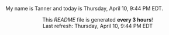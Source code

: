 My name is Tanner and today is Thursday, April 10, 9:44 PM EDT.

<p align="center">This <i>README</i> file is generated <b>every 3 hours</b>!</br>Last refresh: Thursday, April 10, 9:44 PM EDT<br /></p>
